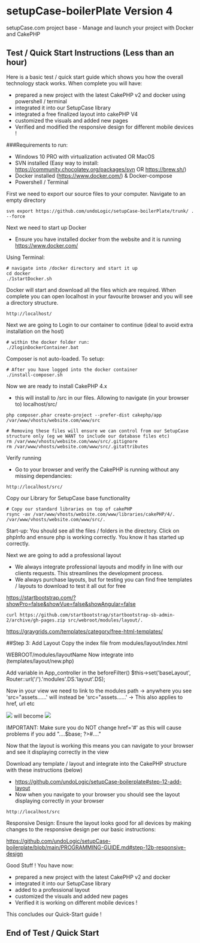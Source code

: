 # setupCase-boilerPlate Version 4
setupCase.com project base - Manage and launch your project with Docker and CakePHP

## Test / Quick Start Instructions (Less than an hour)

Here is a basic test / quick start guide which shows you how the overall technology stack works.
When complete you will have:
- prepared a new project with the latest CakePHP v2 and docker using powershell / terminal
- integrated it into our SetupCase library
- integrated a free finalized layout into cakePHP V4
- customized the visuals and added new pages
- Verified and modified the responsive design for different mobile devices !

###Requirements to run:
- Windows 10 PRO with virtualization activated OR MacOS
- SVN installed (Easy way to install: https://community.chocolatey.org/packages/svn OR https://brew.sh/)
- Docker installed (https://www.docker.com/) & Docker-compose
- Powershell / Terminal

First we need to export our source files to your computer. Navigate to an empty directory
```angular2html
svn export https://github.com/undoLogic/setupCase-boilerPlate/trunk/ . --force
```

Next we need to start up Docker

- Ensure you have installed docker from the website and it is running https://www.docker.com/

Using Terminal: 
```angular2html
# navigate into /docker directory and start it up
cd docker
./1startDocker.sh
```

Docker will start and download all the files which are required. When complete you can open localhost in your favourite browser and you will see a directory structure.

```angular2html
http://localhost/
```

Next we are going to Login to our container to continue (ideal to avoid extra installation on the host)
```angular2html
# within the docker folder run:
./2loginDockerContainer.bat
```

Composer is not auto-loaded. To setup:
```angular2html
# After you have logged into the docker container
./install-composer.sh
```

Now we are ready to install CakePHP 4.x
- this will install to /src in our files. Allowing to navigate (in your browser to) localhost/src/
```angular2html
php composer.phar create-project --prefer-dist cakephp/app /var/www/vhosts/website.com/www/src

# Removing these files will ensure we can control from our SetupCase structure only (eg we WANT to include our database files etc)
rm /var/www/vhosts/website.com/www/src/.gitignore
rm /var/www/vhosts/website.com/www/src/.gitattributes
```

Verify running
- Go to your browser and verify the CakePHP is running without any missing dependancies:
```angular2html
http://localhost/src/
```

Copy our Library for SetupCase base functionality
```angular2html
# Copy our standard libraries on top of cakePHP
rsync -av /var/www/vhosts/website.com/www/libraries/cakePHP/4/. /var/www/vhosts/website.com/www/src/.
```

Start-up: You should see all the files / folders in the directory. Click on phpInfo and ensure php is working correctly. You know it has started up correctly.

Next we are going to add a professional layout
- We always integrate professional layouts and modify in line with our clients requests. This streamlines the development process.
- We always purchase layouts, but for testing you can find free templates / layouts to download to test it all out for free

https://startbootstrap.com/?showPro=false&showVue=false&showAngular=false

```shell
curl https://github.com/startbootstrap/startbootstrap-sb-admin-2/archive/gh-pages.zip src/webroot/modules/layout/.
```

https://graygrids.com/templates/category/free-html-templates/

##Step 3: Add Layout
Copy the index file from modules/layout/index.html

WEBROOT/modules/layoutName Now integrate into (templates/layout/new.php)

Add variable in App_controller in the beforeFilter()
$this->set('baseLayout', Router::url('/').'modules'.DS.'layout'.DS);

Now in your view we need to link to the modules path -> anywhere you see 'src="assets......' will instead be 'src="assets......' -> This also applies to href, url etc

<img src="assets/img.jpg"/>
will become
<img src="<?= $baseLayout; ?>assets/img.jpg"/>

IMPORTANT: Make sure you do NOT change href='#' as this will cause problems if you add "....$base; ?>#...."

Now that the layout is working this means you can navigate to your browser and see it displaying correctly in the view

Download any template / layout and integrate into the CakePHP structure with these instructions (below)

- https://github.com/undoLogic/setupCase-boilerplate#step-12-add-layout
- Now when you navigate to your browser you should see the layout displaying correctly in your browser

```angular2html
http://localhost/src
```




Responsive Design: Ensure the layout looks good for all devices by making changes to the responsive design per our basic instructions:

https://github.com/undoLogic/setupCase-boilerplate/blob/main/PROGRAMMING-GUIDE.md#step-12b-responsive-design

Good Stuff ! You have now:
- prepared a new project with the latest CakePHP v2 and docker
- integrated it into our SetupCase library
- added to a professional layout
- customized the visuals and added new pages
- Verified it is working on different mobile devices !

This concludes our Quick-Start guide !

## End of Test / Quick Start
